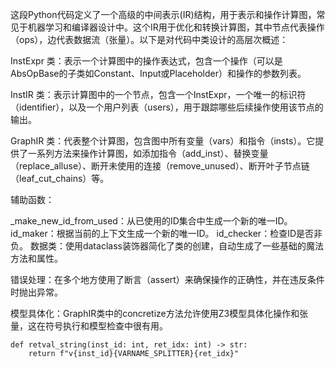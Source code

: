 这段Python代码定义了一个高级的中间表示(IR)结构，用于表示和操作计算图，常见于机器学习和编译器设计中。这个IR用于优化和转换计算图，其中节点代表操作（ops），边代表数据流（张量）。以下是对代码中类设计的高层次概述：

InstExpr 类：表示一个计算图中的操作表达式，包含一个操作（可以是AbsOpBase的子类如Constant、Input或Placeholder）和操作的参数列表。

InstIR 类：表示计算图中的一个节点，包含一个InstExpr，一个唯一的标识符（identifier），以及一个用户列表（users），用于跟踪哪些后续操作使用该节点的输出。

GraphIR 类：代表整个计算图，包含图中所有变量（vars）和指令（insts）。它提供了一系列方法来操作计算图，如添加指令（add_inst）、替换变量（replace_alluse）、断开未使用的连接（remove_unused）、断开叶子节点链（leaf_cut_chains）等。

辅助函数：

_make_new_id_from_used：从已使用的ID集合中生成一个新的唯一ID。
id_maker：根据当前的上下文生成一个新的唯一ID。
id_checker：检查ID是否非负。
数据类：使用dataclass装饰器简化了类的创建，自动生成了一些基础的魔法方法和属性。

错误处理：在多个地方使用了断言（assert）来确保操作的正确性，并在违反条件时抛出异常。

模型具体化：GraphIR类中的concretize方法允许使用Z3模型具体化操作和张量，这在符号执行和模型检查中很有用。


    def retval_string(inst_id: int, ret_idx: int) -> str:
        return f"v{inst_id}{VARNAME_SPLITTER}{ret_idx}"